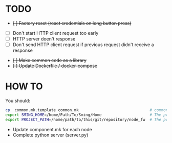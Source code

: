 # TODO
- ~~[ ] Factory reset (reset credentials on long button press)~~
- [ ] Don't start HTTP client request too early
- [ ] HTTP server doen't response
- [ ] Don't send HTTP client request if previous request didn't receive a response
- ~~[ ] Make common code as a library~~
- ~~[ ] Update Dockerfile / docker-compose~~

# HOW TO

You should:

```bash
cp  common.mk.template common.mk                               # common.nk will be used to build each node
export SMING_HOME=/home/Path/To/Sming/Home                     # The project requires to know where Sming is to be built
export PROJECT_PATH=/home/path/to/this/git/repository/node_fw  # The project requires to know the path to common.mk to be built
```

- Update component.mk for each node
- Complete python server (server.py)
